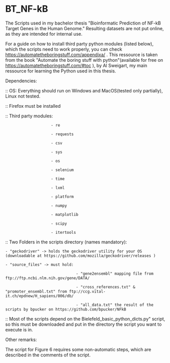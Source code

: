 # BT_NF-kB
The Scripts used in my bachelor thesis "Bioinformatic Prediction of NF-kB Target Genes in the Human Genome."
Resulting datasets are not put online, as they are intended for internal use.

For a guide on how to install third party python modules (listed below), which the scripts need to work properly, you can check https://automatetheboringstuff.com/appendixa/ . This ressource is taken from the book "Automate the boring stuff with python"(available for free on https://automatetheboringstuff.com/#toc ), by Al Sweigart, my main ressource for learning the Python used in this thesis.  

Dependencies:

:: OS: Everything should run on Windows and MacOS(tested only partially), Linux not tested.

:: Firefox must be installed

:: Third party modules: 

                        - re

                        - requests
                        
                        - csv
                        
                        - sys
                        
                        - os
                        
                        - selenium
                        
                        - time
                        
                        - lxml
                        
                        - platform
                        
                        - numpy
                        
                        - matplotlib
                        
                        - scipy
                        
                        - itertools
                        
                        
:: Two Folders in the scripts directory (names mandatory):

    - "geckodriver" -> holds the geckodriver utility for your OS (downloadable at https://github.com/mozilla/geckodriver/releases )
    
    - "source_files" -> must hold: 
    
                                   - "gene2ensembl" mapping file from ftp://ftp.ncbi.nlm.nih.gov/gene/DATA/
    
                                   - "cross_references.txt" & "promoter_ensembl.txt" from ftp://ccg.vital-it.ch/epdnew/H_sapiens/006/db/
                                   
                                   - "all_data.txt" the result of the scripts by bpucker on https://github.com/bpucker/NFkB
                                   
:: Most of the scripts depend on the Bielefeld_basic_python_dicts.py" script, so this must be downloaded and put in the directory the script you want to execute is in.

Other remarks:

The script for Figure 6 requires some non-automatic steps, which are described in the comments of the script.

